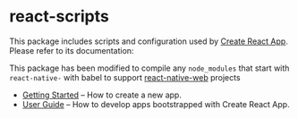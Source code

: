 # react-scripts

This package includes scripts and configuration used by [Create React App](https://github.com/facebookincubator/create-react-app).<br>
Please refer to its documentation:

This package has been modified to compile any `node_modules` that start with `react-native-` with babel to support [react-native-web](https://github.com/necolas/react-native-web) projects

* [Getting Started](https://github.com/facebookincubator/create-react-app/blob/master/README.md#getting-started) – How to create a new app.
* [User Guide](https://github.com/facebookincubator/create-react-app/blob/master/packages/react-scripts/template/README.md) – How to develop apps bootstrapped with Create React App.

